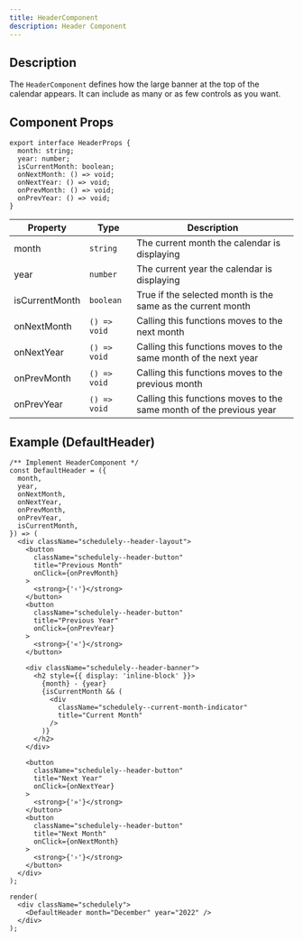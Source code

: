 ```yaml
---
title: HeaderComponent
description: Header Component
---
```


## Description

The `HeaderComponent` defines how the large banner at the top of the calendar appears. It can include as many or
as few controls as you want.

## Component Props

```tsx
export interface HeaderProps {
  month: string;
  year: number;
  isCurrentMonth: boolean;
  onNextMonth: () => void;
  onNextYear: () => void;
  onPrevMonth: () => void;
  onPrevYear: () => void;
}
```

| Property       | Type         | Description                                                         |
| -------------- | ------------ | ------------------------------------------------------------------- |
| month          | `string`     | The current month the calendar is displaying                        |
| year           | `number`     | The current year the calendar is displaying                         |
| isCurrentMonth | `boolean`    | True if the selected month is the same as the current month         |
| onNextMonth    | `() => void` | Calling this functions moves to the next month                      |
| onNextYear     | `() => void` | Calling this functions moves to the same month of the next year     |
| onPrevMonth    | `() => void` | Calling this functions moves to the previous month                  |
| onPrevYear     | `() => void` | Calling this functions moves to the same month of the previous year |

## Example (DefaultHeader)

```tsx live=true
/** Implement HeaderComponent */
const DefaultHeader = ({
  month,
  year,
  onNextMonth,
  onNextYear,
  onPrevMonth,
  onPrevYear,
  isCurrentMonth,
}) => (
  <div className="schedulely--header-layout">
    <button
      className="schedulely--header-button"
      title="Previous Month"
      onClick={onPrevMonth}
    >
      <strong>{'‹'}</strong>
    </button>
    <button
      className="schedulely--header-button"
      title="Previous Year"
      onClick={onPrevYear}
    >
      <strong>{'«'}</strong>
    </button>

    <div className="schedulely--header-banner">
      <h2 style={{ display: 'inline-block' }}>
        {month} - {year}
        {isCurrentMonth && (
          <div
            className="schedulely--current-month-indicator"
            title="Current Month"
          />
        )}
      </h2>
    </div>

    <button
      className="schedulely--header-button"
      title="Next Year"
      onClick={onNextYear}
    >
      <strong>{'»'}</strong>
    </button>
    <button
      className="schedulely--header-button"
      title="Next Month"
      onClick={onNextMonth}
    >
      <strong>{'›'}</strong>
    </button>
  </div>
);

render(
  <div className="schedulely">
    <DefaultHeader month="December" year="2022" />
  </div>
);
```

